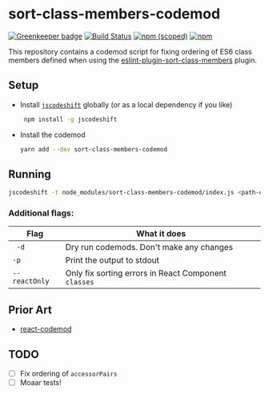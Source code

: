 # sort-class-members-codemod 

[![Greenkeeper badge](https://badges.greenkeeper.io/pastelsky/sort-class-members-codemod.svg)](https://greenkeeper.io/)
[![Build Status](https://travis-ci.org/pastelsky/sort-class-members-codemod.svg)](https://travis-ci.org/pastelsky/sort-class-members-codemod) [![npm (scoped)](https://img.shields.io/npm/v/sort-class-members-codemod.svg)](https://www.npmjs.com/package/sort-class-members-codemod)
[![npm](https://img.shields.io/npm/l/sort-class-members-codemod.svg)](https://www.npmjs.com/package/sort-class-members-codemod)

This repository contains a codemod script for fixing ordering of ES6 class members defined when using the [eslint-plugin-sort-class-members](https://github.com/bryanrsmith/eslint-plugin-sort-class-members) plugin. 


## Setup

  * Install [`jscodeshift`](https://github.com/facebook/jscodeshift) globally (or as a local dependency if you like)
   
      ```bash
       npm install -g jscodeshift
      ```
  * Install the codemod 
 
     ```bash
    yarn add --dev sort-class-members-codemod
    ```

## Running
```bash
jscodeshift -t node_modules/sort-class-members-codemod/index.js <path-of-file-to-fix>
```

### Additional flags:

| Flag  | What it does  |
|---|---
| ` -d`  | Dry run codemods. Don't make any changes  |
| `-p`   | Print the output to stdout  |
| `--reactOnly`  | Only fix sorting errors in React Component `classes`  |
  
## Prior Art
 - [react-codemod](https://github.com/reactjs/react-codemod/blob/master/transforms/sort-comp.js)

## TODO
- [ ] Fix ordering of `accessorPairs`
- [ ] Moaar tests!
